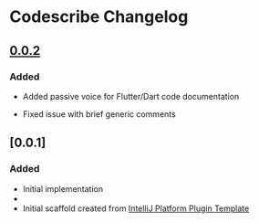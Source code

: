 <!-- Keep a Changelog guide -> https://keepachangelog.com -->

# Codescribe Changelog

## [0.0.2]

### Added
- Added passive voice for Flutter/Dart code documentation

- Fixed issue with brief generic comments

## [0.0.1]

### Added
- Initial implementation
- [0.0.2]: https://github.com/cyenite/codescribe/commits/v0.0.2
- Initial scaffold created from [IntelliJ Platform Plugin Template](https://github.com/JetBrains/intellij-platform-plugin-template)
